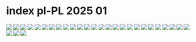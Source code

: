 # index pl-PL 2025 01

<a href="https://global.bing.com/th?id=OHR.CANYE24_ROW0206031786_UHD.jpg&rf=LaDigue_UHD.jpg&pid=hp&w=3840&h=2160&rs=1&c=4">
<img src="https://global.bing.com/th?id=OHR.CANYE24_ROW0206031786_UHD.jpg&rf=LaDigue_UHD.jpg&pid=hp&w=384&h=216&rs=1&c=4" align="left" loading="lazy">
</a>

<a href="https://global.bing.com/th?id=OHR.PolarBearSwim_ROW0440567720_UHD.jpg&rf=LaDigue_UHD.jpg&pid=hp&w=3840&h=2160&rs=1&c=4">
<img src="https://global.bing.com/th?id=OHR.PolarBearSwim_ROW0440567720_UHD.jpg&rf=LaDigue_UHD.jpg&pid=hp&w=384&h=216&rs=1&c=4" align="left" loading="lazy">
</a>

<a href="https://global.bing.com/th?id=OHR.ArdezSwitzerland_ROW0603494655_UHD.jpg&rf=LaDigue_UHD.jpg&pid=hp&w=3840&h=2160&rs=1&c=4">
<img src="https://global.bing.com/th?id=OHR.ArdezSwitzerland_ROW0603494655_UHD.jpg&rf=LaDigue_UHD.jpg&pid=hp&w=384&h=216&rs=1&c=4" align="left" loading="lazy">
</a>

<a href="https://global.bing.com/th?id=OHR.TolkienOxford_ROW0329962791_UHD.jpg&rf=LaDigue_UHD.jpg&pid=hp&w=3840&h=2160&rs=1&c=4">
<img src="https://global.bing.com/th?id=OHR.TolkienOxford_ROW0329962791_UHD.jpg&rf=LaDigue_UHD.jpg&pid=hp&w=384&h=216&rs=1&c=4" align="left" loading="lazy">
</a>

<a href="https://global.bing.com/th?id=OHR.VietnamFalls_ROW0032978772_UHD.jpg&rf=LaDigue_UHD.jpg&pid=hp&w=3840&h=2160&rs=1&c=4">
<img src="https://global.bing.com/th?id=OHR.VietnamFalls_ROW0032978772_UHD.jpg&rf=LaDigue_UHD.jpg&pid=hp&w=384&h=216&rs=1&c=4" align="left" loading="lazy">
</a>

<a href="https://global.bing.com/th?id=OHR.PlumParakeet_ROW9086396762_UHD.jpg&rf=LaDigue_UHD.jpg&pid=hp&w=3840&h=2160&rs=1&c=4">
<img src="https://global.bing.com/th?id=OHR.PlumParakeet_ROW9086396762_UHD.jpg&rf=LaDigue_UHD.jpg&pid=hp&w=384&h=216&rs=1&c=4" align="left" loading="lazy">
</a>

<a href="https://global.bing.com/th?id=OHR.RavennaBasilica_ROW8665443158_UHD.jpg&rf=LaDigue_UHD.jpg&pid=hp&w=3840&h=2160&rs=1&c=4">
<img src="https://global.bing.com/th?id=OHR.RavennaBasilica_ROW8665443158_UHD.jpg&rf=LaDigue_UHD.jpg&pid=hp&w=384&h=216&rs=1&c=4" align="left" loading="lazy">
</a>

<a href="https://global.bing.com/th?id=OHR.BouldersNZ_ROW7357113464_UHD.jpg&rf=LaDigue_UHD.jpg&pid=hp&w=3840&h=2160&rs=1&c=4">
<img src="https://global.bing.com/th?id=OHR.BouldersNZ_ROW7357113464_UHD.jpg&rf=LaDigue_UHD.jpg&pid=hp&w=384&h=216&rs=1&c=4" align="left" loading="lazy">
</a>

<a href="https://global.bing.com/th?id=OHR.GreatWallStairs_ROW7047345200_UHD.jpg&rf=LaDigue_UHD.jpg&pid=hp&w=3840&h=2160&rs=1&c=4">
<img src="https://global.bing.com/th?id=OHR.GreatWallStairs_ROW7047345200_UHD.jpg&rf=LaDigue_UHD.jpg&pid=hp&w=384&h=216&rs=1&c=4" align="left" loading="lazy">
</a>

<a href="https://global.bing.com/th?id=OHR.NamibiaDunes_ROW6587653838_UHD.jpg&rf=LaDigue_UHD.jpg&pid=hp&w=3840&h=2160&rs=1&c=4">
<img src="https://global.bing.com/th?id=OHR.NamibiaDunes_ROW6587653838_UHD.jpg&rf=LaDigue_UHD.jpg&pid=hp&w=384&h=216&rs=1&c=4" align="left" loading="lazy">
</a>

<a href="https://global.bing.com/th?id=OHR.BubbleLake_ROW6430486602_UHD.jpg&rf=LaDigue_UHD.jpg&pid=hp&w=3840&h=2160&rs=1&c=4">
<img src="https://global.bing.com/th?id=OHR.BubbleLake_ROW6430486602_UHD.jpg&rf=LaDigue_UHD.jpg&pid=hp&w=384&h=216&rs=1&c=4" align="left" loading="lazy">
</a>

<a href="https://global.bing.com/th?id=OHR.MeknesMorocco_ROW7997051695_UHD.jpg&rf=LaDigue_UHD.jpg&pid=hp&w=3840&h=2160&rs=1&c=4">
<img src="https://global.bing.com/th?id=OHR.MeknesMorocco_ROW7997051695_UHD.jpg&rf=LaDigue_UHD.jpg&pid=hp&w=384&h=216&rs=1&c=4" align="left" loading="lazy">
</a>

<a href="https://global.bing.com/th?id=OHR.CrescentTail_ROW9178057435_UHD.jpg&rf=LaDigue_UHD.jpg&pid=hp&w=3840&h=2160&rs=1&c=4">
<img src="https://global.bing.com/th?id=OHR.CrescentTail_ROW9178057435_UHD.jpg&rf=LaDigue_UHD.jpg&pid=hp&w=384&h=216&rs=1&c=4" align="left" loading="lazy">
</a>

<a href="https://global.bing.com/th?id=OHR.CoastalWales_ROW3089638169_UHD.jpg&rf=LaDigue_UHD.jpg&pid=hp&w=3840&h=2160&rs=1&c=4">
<img src="https://global.bing.com/th?id=OHR.CoastalWales_ROW3089638169_UHD.jpg&rf=LaDigue_UHD.jpg&pid=hp&w=384&h=216&rs=1&c=4" align="left" loading="lazy">
</a>

<a href="https://global.bing.com/th?id=OHR.CadizSpain_ROW9720255243_UHD.jpg&rf=LaDigue_UHD.jpg&pid=hp&w=3840&h=2160&rs=1&c=4">
<img src="https://global.bing.com/th?id=OHR.CadizSpain_ROW9720255243_UHD.jpg&rf=LaDigue_UHD.jpg&pid=hp&w=384&h=216&rs=1&c=4" align="left" loading="lazy">
</a>

<a href="https://global.bing.com/th?id=OHR.PointeDiable_ROW0222638036_UHD.jpg&rf=LaDigue_UHD.jpg&pid=hp&w=3840&h=2160&rs=1&c=4">
<img src="https://global.bing.com/th?id=OHR.PointeDiable_ROW0222638036_UHD.jpg&rf=LaDigue_UHD.jpg&pid=hp&w=384&h=216&rs=1&c=4" align="left" loading="lazy">
</a>

<a href="https://global.bing.com/th?id=OHR.PinnaclesPeaks_ROW0453524201_UHD.jpg&rf=LaDigue_UHD.jpg&pid=hp&w=3840&h=2160&rs=1&c=4">
<img src="https://global.bing.com/th?id=OHR.PinnaclesPeaks_ROW0453524201_UHD.jpg&rf=LaDigue_UHD.jpg&pid=hp&w=384&h=216&rs=1&c=4" align="left" loading="lazy">
</a>

<a href="https://global.bing.com/th?id=OHR.PelicanPortrait_ROW0687533687_UHD.jpg&rf=LaDigue_UHD.jpg&pid=hp&w=3840&h=2160&rs=1&c=4">
<img src="https://global.bing.com/th?id=OHR.PelicanPortrait_ROW0687533687_UHD.jpg&rf=LaDigue_UHD.jpg&pid=hp&w=384&h=216&rs=1&c=4" align="left" loading="lazy">
</a>

<a href="https://global.bing.com/th?id=OHR.WhiteSandsNP_ROW0904238732_UHD.jpg&rf=LaDigue_UHD.jpg&pid=hp&w=3840&h=2160&rs=1&c=4">
<img src="https://global.bing.com/th?id=OHR.WhiteSandsNP_ROW0904238732_UHD.jpg&rf=LaDigue_UHD.jpg&pid=hp&w=384&h=216&rs=1&c=4" align="left" loading="lazy">
</a>

<a href="https://global.bing.com/th?id=OHR.NeptunesGrotto_ROW1184653075_UHD.jpg&rf=LaDigue_UHD.jpg&pid=hp&w=3840&h=2160&rs=1&c=4">
<img src="https://global.bing.com/th?id=OHR.NeptunesGrotto_ROW1184653075_UHD.jpg&rf=LaDigue_UHD.jpg&pid=hp&w=384&h=216&rs=1&c=4" align="left" loading="lazy">
</a>

<a href="https://global.bing.com/th?id=OHR.NapoliPizza_ROW8840504063_UHD.jpg&rf=LaDigue_UHD.jpg&pid=hp&w=3840&h=2160&rs=1&c=4">
<img src="https://global.bing.com/th?id=OHR.NapoliPizza_ROW8840504063_UHD.jpg&rf=LaDigue_UHD.jpg&pid=hp&w=384&h=216&rs=1&c=4" align="left" loading="lazy">
</a>

<a href="https://global.bing.com/th?id=OHR.DutchSquirrel_ROW1439673577_UHD.jpg&rf=LaDigue_UHD.jpg&pid=hp&w=3840&h=2160&rs=1&c=4">
<img src="https://global.bing.com/th?id=OHR.DutchSquirrel_ROW1439673577_UHD.jpg&rf=LaDigue_UHD.jpg&pid=hp&w=384&h=216&rs=1&c=4" align="left" loading="lazy">
</a>

<a href="https://global.bing.com/th?id=OHR.PetraMonastery_ROW1669102086_UHD.jpg&rf=LaDigue_UHD.jpg&pid=hp&w=3840&h=2160&rs=1&c=4">
<img src="https://global.bing.com/th?id=OHR.PetraMonastery_ROW1669102086_UHD.jpg&rf=LaDigue_UHD.jpg&pid=hp&w=384&h=216&rs=1&c=4" align="left" loading="lazy">
</a>

<a href="https://global.bing.com/th?id=OHR.DeerValley_ROW1914911028_UHD.jpg&rf=LaDigue_UHD.jpg&pid=hp&w=3840&h=2160&rs=1&c=4">
<img src="https://global.bing.com/th?id=OHR.DeerValley_ROW1914911028_UHD.jpg&rf=LaDigue_UHD.jpg&pid=hp&w=384&h=216&rs=1&c=4" align="left" loading="lazy">
</a>

<a href="https://global.bing.com/th?id=OHR.IcelandGeyser_ROW4318186607_UHD.jpg&rf=LaDigue_UHD.jpg&pid=hp&w=3840&h=2160&rs=1&c=4">
<img src="https://global.bing.com/th?id=OHR.IcelandGeyser_ROW4318186607_UHD.jpg&rf=LaDigue_UHD.jpg&pid=hp&w=384&h=216&rs=1&c=4" align="left" loading="lazy">
</a>

<a href="https://global.bing.com/th?id=OHR.PortoSunset_ROW4420815150_UHD.jpg&rf=LaDigue_UHD.jpg&pid=hp&w=3840&h=2160&rs=1&c=4">
<img src="https://global.bing.com/th?id=OHR.PortoSunset_ROW4420815150_UHD.jpg&rf=LaDigue_UHD.jpg&pid=hp&w=384&h=216&rs=1&c=4" align="left" loading="lazy">
</a>

<a href="https://global.bing.com/th?id=OHR.FrostedBeech_ROW4515394331_UHD.jpg&rf=LaDigue_UHD.jpg&pid=hp&w=3840&h=2160&rs=1&c=4">
<img src="https://global.bing.com/th?id=OHR.FrostedBeech_ROW4515394331_UHD.jpg&rf=LaDigue_UHD.jpg&pid=hp&w=384&h=216&rs=1&c=4" align="left" loading="lazy">
</a>

<a href="https://global.bing.com/th?id=OHR.CanyonSnow_ROW4589545580_UHD.jpg&rf=LaDigue_UHD.jpg&pid=hp&w=3840&h=2160&rs=1&c=4">
<img src="https://global.bing.com/th?id=OHR.CanyonSnow_ROW4589545580_UHD.jpg&rf=LaDigue_UHD.jpg&pid=hp&w=384&h=216&rs=1&c=4" align="left" loading="lazy">
</a>

<a href="https://global.bing.com/th?id=OHR.FlyingOwl_ROW4662526865_UHD.jpg&rf=LaDigue_UHD.jpg&pid=hp&w=3840&h=2160&rs=1&c=4">
<img src="https://global.bing.com/th?id=OHR.FlyingOwl_ROW4662526865_UHD.jpg&rf=LaDigue_UHD.jpg&pid=hp&w=384&h=216&rs=1&c=4" align="left" loading="lazy">
</a>

